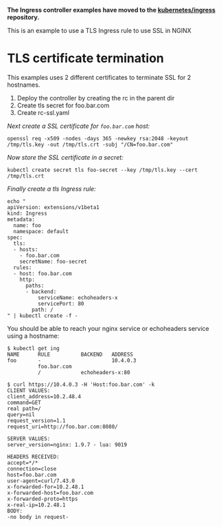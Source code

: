 **The Ingress controller examples have moved to the
[kubernetes/ingress](https://github.com/kubernetes/ingress) repository.**

This is an example to use a TLS Ingress rule to use SSL in NGINX

# TLS certificate termination

This examples uses 2 different certificates to terminate SSL for 2 hostnames.

1. Deploy the controller by creating the rc in the parent dir
2. Create tls secret for foo.bar.com
3. Create rc-ssl.yaml

*Next create a SSL certificate for `foo.bar.com` host:*

```
openssl req -x509 -nodes -days 365 -newkey rsa:2048 -keyout /tmp/tls.key -out /tmp/tls.crt -subj "/CN=foo.bar.com"
```

*Now store the SSL certificate in a secret:*

```
kubectl create secret tls foo-secret --key /tmp/tls.key --cert /tmp/tls.crt
```

*Finally create a tls Ingress rule:*

```
echo "
apiVersion: extensions/v1beta1
kind: Ingress
metadata:
  name: foo
  namespace: default
spec:
  tls:
  - hosts:
    - foo.bar.com
    secretName: foo-secret
  rules:
  - host: foo.bar.com
    http:
      paths:
      - backend:
          serviceName: echoheaders-x
          servicePort: 80
        path: /
" | kubectl create -f -
```

You should be able to reach your nginx service or echoheaders service using a hostname:
```
$ kubectl get ing
NAME      RULE          BACKEND   ADDRESS
foo       -                       10.4.0.3
          foo.bar.com
          /             echoheaders-x:80
```

```
$ curl https://10.4.0.3 -H 'Host:foo.bar.com' -k
CLIENT VALUES:
client_address=10.2.48.4
command=GET
real path=/
query=nil
request_version=1.1
request_uri=http://foo.bar.com:8080/

SERVER VALUES:
server_version=nginx: 1.9.7 - lua: 9019

HEADERS RECEIVED:
accept=*/*
connection=close
host=foo.bar.com
user-agent=curl/7.43.0
x-forwarded-for=10.2.48.1
x-forwarded-host=foo.bar.com
x-forwarded-proto=https
x-real-ip=10.2.48.1
BODY:
-no body in request-
```
